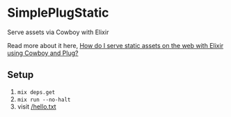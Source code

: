 # SimplePlugStatic

Serve assets via Cowboy with Elixir

Read more about it here, [How do I serve static assets on the web with Elixir using Cowboy and Plug?](https://blog.sethcorker.com/question/how-do-i-serve-static-assets-on-the-web-with-elixir-using-cowboy-and-plug/)

## Setup

1. `mix deps.get`
2. `mix run --no-halt`
3. visit [/hello.txt](http://localhost:3000/hello.txt)
